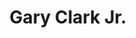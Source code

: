 ---
title: "Gary Clark Jr."
summary: "Gary Lee Clark Jr. is an American blues guitarist and singer from Austin, Texas who fuses blues, rock and soul music with elements of hip hop. In 2011, Clark signed with Warner Bros Records and released The Bright Lights EP. It was followed by the albums Blak and Blu and The Story of Sonny Boy Slim . Throughout his career, Clark has been a prolific live performer, documented by Gary Clark Jr. Live and Gary Clark Jr Live/North America . He has shared the stage with Eric Clapton, Tom Petty and the Heartbreakers, B.B. King and the Rolling Stones.In 2014, Clark was awarded a Grammy for Best Traditional R&B performance for the song \"Please Come Home\". His latest album, This Land, was released in 2019. In 2020, he won the Grammy Award for \"Best Rock Song\" and \"Best Rock Performance\" for the song \"This Land\" from that album."
image: "gary-clark-jr.jpg"
apple_music_artist_url: "https://music.apple.com/gb/artist/gary-clark-jr/266463936"
wikipedia_url: "https://en.wikipedia.org/wiki/Gary_Clark_Jr."
---